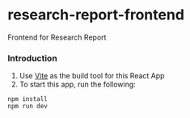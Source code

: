 # research-report-frontend

Frontend for Research Report

### Introduction

1.  Use [Vite](https://vite.dev/guide/) as the build tool for this React App
2.  To start this app, run the following:
```
npm install
npm run dev
```

